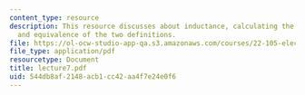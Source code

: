 ```yaml
---
content_type: resource
description: This resource discusses about inductance, calculating the inductance
  and equivalence of the two definitions.
file: https://ol-ocw-studio-app-qa.s3.amazonaws.com/courses/22-105-electromagnetic-interactions-fall-2005/544db8af2148acb1cc42aa4f7e24e0f6_lecture7.pdf
file_type: application/pdf
resourcetype: Document
title: lecture7.pdf
uid: 544db8af-2148-acb1-cc42-aa4f7e24e0f6
---
```

